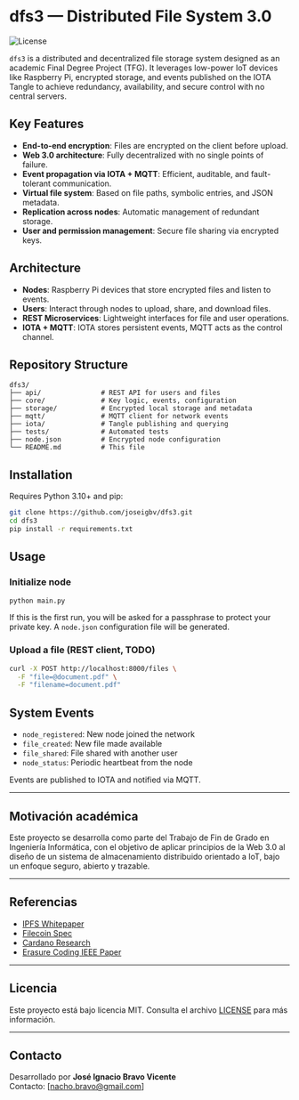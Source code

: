 # dfs3 — Distributed File System 3.0

![License](https://img.shields.io/badge/license-MIT-blue.svg)

`dfs3` is a distributed and decentralized file storage system designed as an academic Final Degree Project (TFG). It leverages low-power IoT devices like Raspberry Pi, encrypted storage, and events published on the IOTA Tangle to achieve redundancy, availability, and secure control with no central servers.

## Key Features

- **End-to-end encryption**: Files are encrypted on the client before upload.
- **Web 3.0 architecture**: Fully decentralized with no single points of failure.
- **Event propagation via IOTA + MQTT**: Efficient, auditable, and fault-tolerant communication.
- **Virtual file system**: Based on file paths, symbolic entries, and JSON metadata.
- **Replication across nodes**: Automatic management of redundant storage.
- **User and permission management**: Secure file sharing via encrypted keys.

## Architecture

- **Nodes**: Raspberry Pi devices that store encrypted files and listen to events.
- **Users**: Interact through nodes to upload, share, and download files.
- **REST Microservices**: Lightweight interfaces for file and user operations.
- **IOTA + MQTT**: IOTA stores persistent events, MQTT acts as the control channel.

## Repository Structure

```
dfs3/
├── api/               # REST API for users and files
├── core/              # Key logic, events, configuration
├── storage/           # Encrypted local storage and metadata
├── mqtt/              # MQTT client for network events
├── iota/              # Tangle publishing and querying
├── tests/             # Automated tests
├── node.json          # Encrypted node configuration
└── README.md          # This file
```

## Installation

Requires Python 3.10+ and pip:

```bash
git clone https://github.com/joseigbv/dfs3.git
cd dfs3
pip install -r requirements.txt
```

## Usage

### Initialize node

```bash
python main.py
```

If this is the first run, you will be asked for a passphrase to protect your private key. A `node.json` configuration file will be generated.

### Upload a file (REST client, TODO)

```bash
curl -X POST http://localhost:8000/files \
  -F "file=@document.pdf" \
  -F "filename=document.pdf"
```

## System Events

- `node_registered`: New node joined the network
- `file_created`: New file made available
- `file_shared`: File shared with another user
- `node_status`: Periodic heartbeat from the node

Events are published to IOTA and notified via MQTT.

---

## Motivación académica

Este proyecto se desarrolla como parte del Trabajo de Fin de Grado en Ingeniería Informática, con el objetivo de aplicar principios de la Web 3.0 al diseño de un sistema de almacenamiento distribuido orientado a IoT, bajo un enfoque seguro, abierto y trazable.

---

## Referencias

- [IPFS Whitepaper](https://ipfs.io/ipfs/Qm.../whitepaper.pdf)
- [Filecoin Spec](https://spec.filecoin.io)
- [Cardano Research](https://iohk.io/en/research/)
- [Erasure Coding IEEE Paper](https://doi.org/10.1109/TIT.2010.2054295)

---

## Licencia

Este proyecto está bajo licencia MIT. Consulta el archivo [LICENSE](LICENSE) para más información.

---

## Contacto

Desarrollado por **José Ignacio Bravo Vicente**  
Contacto: [nacho.bravo@gmail.com]

